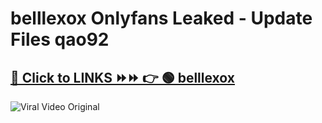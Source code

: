 
 # belllexox Onlyfans Leaked - Update Files qao92

## <h2><a href="https://clipsfans.com/belllexox&ref=git">🔗 Click to LINKS ⏩⏩ 👉 🟢 belllexox </a></h2>

<a href="https://clipsfans.com/belllexox&ref=git" rel="nofollow" data-target="animated-image.originalLink"><img src="https://i.ibb.co.com/xMMVF88/686577567.gif" alt="Viral Video Original" style="max-width: 100%; display: inline-block;" data-target="animated-image.originalImage"></a>

